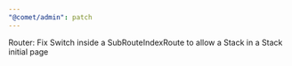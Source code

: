 ```yaml
---
"@comet/admin": patch
---
```


Router: Fix Switch inside a SubRouteIndexRoute to allow a Stack in a Stack initial page
